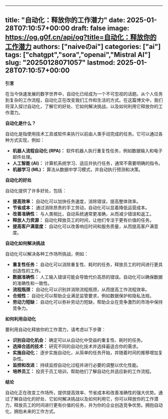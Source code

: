 
---
title: "自动化：释放你的工作潜力"
date: 2025-01-28T07:10:57+00:00
draft: false
image: https://og.g0f.cn/api/og?title=自动化：释放你的工作潜力
authors: ["naiveのai"]
categories: ["ai"]
tags: ["chatgpt","sora","openai","Mistral AI"]
slug: "20250128071057"
lastmod: 2025-01-28T07:10:57+00:00
---
**引言**

在当今快速发展的数字世界中，自动化已经成为一个不可忽视的话题。从个人任务到复杂的工作流程，自动化正在改变我们工作和生活的方式。在这篇博文中，我们将深入探讨自动化，了解它的好处、它如何解决挑战，以及如何利用它释放你的工作潜力。

**自动化是什么？**

自动化是指使用技术工具或软件来执行以前由人类手动完成的任务。它可以通过各种方式实现，例如：

* **机器人流程自动化 (RPA)：** 软件机器人执行重复性任务，例如数据输入和电子邮件处理。
* **人工智能 (AI)：** 计算机系统学习、适应并执行任务，通常不需要明确的指令。
* **机器学习 (ML)：** 算法从数据中学习模式，并自动执行预测和决策。

**自动化的好处**

自动化提供了许多好处，包括：

* **提高效率：** 自动化可以加快任务速度，消除错误，提高整体效率。
* **节省成本：** 通过消除昂贵的手工劳动，自动化可以显着降低运营成本。
* **改善准确性：** 与人类相比，自动系统通常更准确，从而减少错误和返工。
* **释放人力资源：** 自动化释放员工的时间，让他们专注于更有价值的任务。
* **提高客户满意度：** 自动化可以改善响应时间和服务质量，从而提高客户满意度。

**自动化如何解决挑战**

自动化可以解决各种工作场所挑战，例如：

* **重复性任务：** 自动化可以消除重复性、耗时的任务，释放员工的时间进行更具创造性的工作。
* **数据准确性：** 人工输入错误可能会导致代价高昂的错误。自动化可以确保数据的准确性和一致性。
* **流程瓶颈：** 自动化可以识别并消除流程瓶颈，从而提高工作流程效率。
* **合规性：** 自动化可以帮助企业满足监管要求，例如数据保护和隐私法规。
* **劳动力短缺：** 自动化可以弥补劳动力短缺，帮助企业在竞争激烈的市场中保持竞争力。

**如何利用自动化**

要利用自动化释放你的工作潜力，请考虑以下步骤：

* **识别自动化机会：** 确定可以从自动化中受益的重复性、耗时的任务。
* **选择合适的技术：** 研究不同的自动化技术并选择最适合你的需求。
* **实施自动化：** 逐步实施自动化，从简单的任务开始，并随着时间的推移增加复杂性。
* **监控和改进：** 持续监控自动化过程并进行必要的调整以优化性能。
* **培养员工：** 投资于员工培训，帮助他们了解自动化并适应新的工作流程。

**结论**

自动化正在改变工作场所，提供提高效率、节省成本和改善准确性的强大优势。通过了解自动化的好处、它如何解决挑战以及如何利用它，你可以释放你的工作潜力，释放员工的时间进行更有价值的任务，并为你的企业创造竞争优势。拥抱自动化，拥抱未来的工作方式。